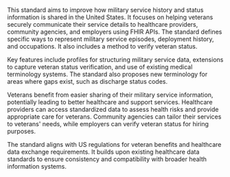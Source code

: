 This standard aims to improve how military service history and status information is shared in the United States. It focuses on helping veterans securely communicate their service details to healthcare providers, community agencies, and employers using FHIR APIs. The standard defines specific ways to represent military service episodes, deployment history, and occupations. It also includes a method to verify veteran status.

Key features include profiles for structuring military service data, extensions to capture veteran status verification, and use of existing medical terminology systems. The standard also proposes new terminology for areas where gaps exist, such as discharge status codes.

Veterans benefit from easier sharing of their military service information, potentially leading to better healthcare and support services. Healthcare providers can access standardized data to assess health risks and provide appropriate care for veterans. Community agencies can tailor their services to veterans' needs, while employers can verify veteran status for hiring purposes.

The standard aligns with US regulations for veteran benefits and healthcare data exchange requirements. It builds upon existing healthcare data standards to ensure consistency and compatibility with broader health information systems.
